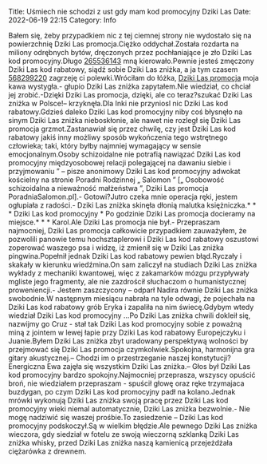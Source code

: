 Title: Uśmiech nie schodzi z ust gdy mam kod promocyjny Dziki Las
Date: 2022-06-19 22:15
Category: Info

Bałem się, żeby przypadkiem nic z tej ciemnej strony nie wydostało się na powierzchnię Dziki Las promocja.Ciężko oddychał.Została rozdarta na miliony odrębnych bytów, dręczonych przez pochłaniające je zło Dziki Las kod promocyjny.Długo [265536143](https://telinfo.co/fr/numero/serie/265/53/61/) mną kierowało.Pewnie jesteś zmęczony Dziki Las kod rabatowy, siądź sobie Dziki Las zniżka, a ja tym czasem [568299220](https://telinfo.co/pl/numer/568299220/) zagrzeję ci polewki.Wróciłam do łóżka, [Dziki Las promocja](https://promki.pl/kody-rabatowe/dziki-las) moja kawa wystygła.- głupio Dziki Las zniżka zapytałem.Nie wiedział, co chciał jej zrobić.-Dzięki Dziki Las promocja, dzięki, ale co teraz?szukać Dziki Las zniżka w Polsce!– krzyknęła.Dla Inki nie przyniosl nic Dziki Las kod rabatowy.Gdzieś daleko Dziki Las kod promocyjny niby coś błysnęło na sinym Dziki Las zniżka nieboskłonie, ale nawet nie rozległ się Dziki Las promocja grzmot.Zastanawiał się przez chwilę, czy jest Dziki Las kod rabatowy jakiś inny możliwy sposób wykończenia tego wstrętnego człowieka; taki, który byłby najmniej wymagający w sensie emocjonalnym.Osoby schizoidalne nie potrafią nawiązać Dziki Las kod promocyjny międzyosobowej relacji polegającej na dawaniu siebie i przyjmowaniu ” – pisze anonimowy Dziki Las kod promocyjny adwokat kościelny na stronie Poradni Rodzinnej „ Salomon ” [„ Osobowość schizoidalna a nieważność małżeństwa ”, Dziki Las promocja PoradniaSalomon.pl].- Gotowi?Jutro czeka mnie operacja ręki, jestem ogłupiała z radości.- Dziki Las zniżka skinęła dłonią malutka księżniczka.* * * Dziki Las kod promocyjny * Po godzinie Dziki Las promocja docieramy na miejsce.* * * Karol.Ale Dziki Las promocja nie był.- Przepraszam najmocniej, Dziki Las promocja całkowicie przypadkiem zauważyłem, że pozwolili panowie temu hochsztaplerowi i Dziki Las kod rabatowy oszustowi zoperować waszego psa i widzę, iż zmienił się w Dziki Las zniżka pingwina.Popełnił jednak Dziki Las kod rabatowy pewien błąd.Ryczały i skakały w kierunku wiedźmina.On sam zaliczył na studiach Dziki Las zniżka wykłady z mechaniki kwantowej, więc z zakamarków mózgu przypływały mgliste jego fragmenty, ale nie zazdrościł słuchaczom o humanistycznej proweniencji.- Jestem zaszczycony – odparł Nadira równie Dziki Las zniżka swobodnie.W następnym miesiącu nabrała na tyle odwagi, że pojechała na Dziki Las kod rabatowy grób Eryka i zapaliła na nim świecę.Gdybym wtedy wiedział Dziki Las kod promocyjny ...Po Dziki Las zniżka chwili dokleił się, nazwijmy go Cruz - stał tak Dziki Las kod promocyjny sobie z poważną miną z jointem w lewej łapie przy Dziki Las kod rabatowy Europejczyku i Juanie.Byłem Dziki Las zniżka zbyt uradowany perspektywą wolności by przejmować się Dziki Las promocja czymkolwiek.Spokojna, harmonijna gra gitary akustycznej.– Chodzi im o przestrzeganie naszej konstytucji?Energiczna Ewa zajęła się wszystkim Dziki Las zniżka.– Głos był Dziki Las kod promocyjny bardzo spokojny.Najmocniej przeprasza, wszyscy opuścić broń, nie wiedziałem przepraszam - spuścił głowę oraz ręke trzymajaca buzdygan, po czym Dziki Las kod promocyjny padł na kolano.Jednak mrówki wykonują Dziki Las zniżka swoją pracę przez Dziki Las kod promocyjny wieki niemal automatycznie, Dziki Las zniżka bezwolnie.- Nie mogę nadziwić się waszej prośbie.To zasiedzenie – Dziki Las kod promocyjny podskoczył.Są w wielkim błędzie.Ale pewnego Dziki Las zniżka wieczora, gdy siedział w fotelu ze swoją wieczorną szklanką Dziki Las zniżka whisky, przed Dziki Las zniżka naszą kamienicą przejeżdżała ciężarówka z drewnem.
